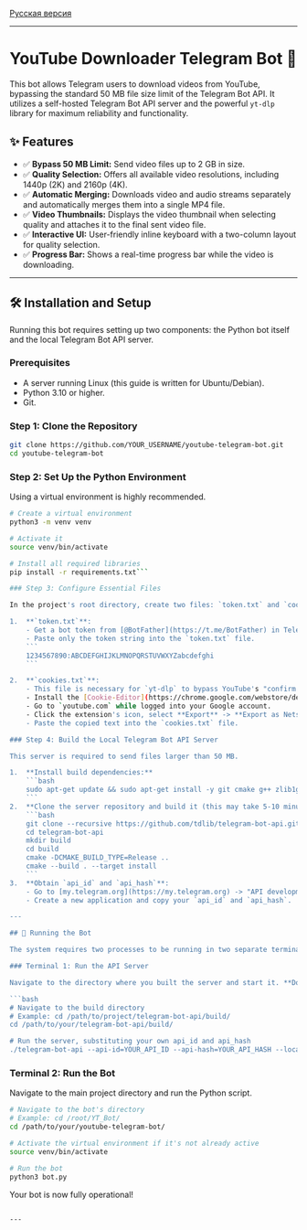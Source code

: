 [Русская версия](README.md)

---
# YouTube Downloader Telegram Bot 🚀

This bot allows Telegram users to download videos from YouTube, bypassing the standard 50 MB file size limit of the Telegram Bot API. It utilizes a self-hosted Telegram Bot API server and the powerful `yt-dlp` library for maximum reliability and functionality.

## ✨ Features

- ✅ **Bypass 50 MB Limit:** Send video files up to 2 GB in size.
- ✅ **Quality Selection:** Offers all available video resolutions, including 1440p (2K) and 2160p (4K).
- ✅ **Automatic Merging:** Downloads video and audio streams separately and automatically merges them into a single MP4 file.
- ✅ **Video Thumbnails:** Displays the video thumbnail when selecting quality and attaches it to the final sent video file.
- ✅ **Interactive UI:** User-friendly inline keyboard with a two-column layout for quality selection.
- ✅ **Progress Bar:** Shows a real-time progress bar while the video is downloading.

---

## 🛠️ Installation and Setup

Running this bot requires setting up two components: the Python bot itself and the local Telegram Bot API server.

### Prerequisites

- A server running Linux (this guide is written for Ubuntu/Debian).
- Python 3.10 or higher.
- Git.

### Step 1: Clone the Repository

```bash
git clone https://github.com/YOUR_USERNAME/youtube-telegram-bot.git
cd youtube-telegram-bot
```

### Step 2: Set Up the Python Environment

Using a virtual environment is highly recommended.

```bash
# Create a virtual environment
python3 -m venv venv

# Activate it
source venv/bin/activate

# Install all required libraries
pip install -r requirements.txt```

### Step 3: Configure Essential Files

In the project's root directory, create two files: `token.txt` and `cookies.txt`.

1.  **`token.txt`**:
    - Get a bot token from [@BotFather](https://t.me/BotFather) in Telegram.
    - Paste only the token string into the `token.txt` file.
    ```
    1234567890:ABCDEFGHIJKLMNOPQRSTUVWXYZabcdefghi
    ```

2.  **`cookies.txt`**:
    - This file is necessary for `yt-dlp` to bypass YouTube's "confirm you're not a bot" checks.
    - Install the [Cookie-Editor](https://chrome.google.com/webstore/detail/cookie-editor/hlkenndednhfkekhgcdicdfddnkalmdm) browser extension.
    - Go to `youtube.com` while logged into your Google account.
    - Click the extension's icon, select **Export** -> **Export as Netscape**, and copy the text.
    - Paste the copied text into the `cookies.txt` file.

### Step 4: Build the Local Telegram Bot API Server

This server is required to send files larger than 50 MB.

1.  **Install build dependencies:**
    ```bash
    sudo apt-get update && sudo apt-get install -y git cmake g++ zlib1g-dev libssl-dev gperf
    ```
2.  **Clone the server repository and build it (this may take 5-10 minutes):**
    ```bash
    git clone --recursive https://github.com/tdlib/telegram-bot-api.git
    cd telegram-bot-api
    mkdir build
    cd build
    cmake -DCMAKE_BUILD_TYPE=Release ..
    cmake --build . --target install
    ```
3.  **Obtain `api_id` and `api_hash`**:
    - Go to [my.telegram.org](https://my.telegram.org) -> "API development tools".
    - Create a new application and copy your `api_id` and `api_hash`.

---

## 🚀 Running the Bot

The system requires two processes to be running in two separate terminal windows.

### Terminal 1: Run the API Server

Navigate to the directory where you built the server and start it. **Do not close this terminal!**

```bash
# Navigate to the build directory
# Example: cd /path/to/project/telegram-bot-api/build/
cd /path/to/your/telegram-bot-api/build/

# Run the server, substituting your own api_id and api_hash
./telegram-bot-api --api-id=YOUR_API_ID --api-hash=YOUR_API_HASH --local --http-port=8081
```

### Terminal 2: Run the Bot

Navigate to the main project directory and run the Python script.

```bash
# Navigate to the bot's directory
# Example: cd /root/YT_Bot/
cd /path/to/your/youtube-telegram-bot/

# Activate the virtual environment if it's not already active
source venv/bin/activate

# Run the bot
python3 bot.py
```

Your bot is now fully operational!
```

---